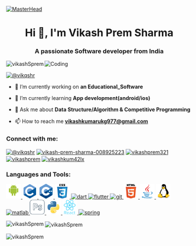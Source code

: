 [![MasterHead](https://storage.googleapis.com/gweb-uniblog-publish-prod/original_images/16320_Android_12_Blog_Header_opt_31x.gif)](https://vikashSprem.io)
<h1 align="center">Hi 👋, I'm Vikash Prem Sharma</h1>
<h3 align="center">A passionate Software developer from India</h3>
<img align="right" alt="Coding" width="400" src="https://cdn.dribbble.com/users/2136630/screenshots/4389878/adopti_video_2.gif">

<p align="left"> <img src="https://komarev.com/ghpvc/?username=vikashSprem&label=Profile%20views&color=0e75b6&style=flat" alt="vikashSprem" /> </p>

<p align="left"> <a href="https://twitter.com/@vikqshr" target="blank"><img src="https://img.shields.io/twitter/follow/@vikqshr?logo=twitter&style=for-the-badge" alt="@vikqshr" /></a> </p>

- 🔭 I’m currently working on **an Educational_Software**

- 🌱 I’m currently learning **App development(android/ios)**

- 💬 Ask me about **Data Structure/Algorithm & Competitive Programming**

- 📫 How to reach me **vikashkumarukg977@gmail.com**

<h3 align="left">Connect with me:</h3>
<p align="left">
<a href="https://twitter.com/@vikqshr" target="blank"><img align="center" src="https://raw.githubusercontent.com/rahuldkjain/github-profile-readme-generator/master/src/images/icons/Social/twitter.svg" alt="@vikqshr" height="30" width="40" /></a>
<a href="https://linkedin.com/in/vikash-prem-sharma-008925223" target="blank"><img align="center" src="https://raw.githubusercontent.com/rahuldkjain/github-profile-readme-generator/master/src/images/icons/Social/linked-in-alt.svg" alt="vikash-prem-sharma-008925223" height="30" width="40" /></a>
<a href="https://www.codechef.com/users/vikashprem321" target="blank"><img align="center" src="https://cdn.jsdelivr.net/npm/simple-icons@3.1.0/icons/codechef.svg" alt="vikashprem321" height="30" width="40" /></a>
<a href="https://www.leetcode.com/vikashprem" target="blank"><img align="center" src="https://raw.githubusercontent.com/rahuldkjain/github-profile-readme-generator/master/src/images/icons/Social/leet-code.svg" alt="vikashprem" height="30" width="40" /></a>
<a href="https://auth.geeksforgeeks.org/user/vikashkum42lx" target="blank"><img align="center" src="https://raw.githubusercontent.com/rahuldkjain/github-profile-readme-generator/master/src/images/icons/Social/geeks-for-geeks.svg" alt="vikashkum42lx" height="30" width="40" /></a>
</p>

<h3 align="left">Languages and Tools:</h3>
<p align="left"> <a href="https://developer.android.com" target="_blank" rel="noreferrer"> <img src="https://raw.githubusercontent.com/devicons/devicon/master/icons/android/android-original-wordmark.svg" alt="android" width="40" height="40"/> </a> <a href="https://www.cprogramming.com/" target="_blank" rel="noreferrer"> <img src="https://raw.githubusercontent.com/devicons/devicon/master/icons/c/c-original.svg" alt="c" width="40" height="40"/> </a> <a href="https://www.w3schools.com/cpp/" target="_blank" rel="noreferrer"> <img src="https://raw.githubusercontent.com/devicons/devicon/master/icons/cplusplus/cplusplus-original.svg" alt="cplusplus" width="40" height="40"/> </a> <a href="https://www.w3schools.com/css/" target="_blank" rel="noreferrer"> <img src="https://raw.githubusercontent.com/devicons/devicon/master/icons/css3/css3-original-wordmark.svg" alt="css3" width="40" height="40"/> </a> <a href="https://dart.dev" target="_blank" rel="noreferrer"> <img src="https://www.vectorlogo.zone/logos/dartlang/dartlang-icon.svg" alt="dart" width="40" height="40"/> </a> <a href="https://flutter.dev" target="_blank" rel="noreferrer"> <img src="https://www.vectorlogo.zone/logos/flutterio/flutterio-icon.svg" alt="flutter" width="40" height="40"/> </a> <a href="https://git-scm.com/" target="_blank" rel="noreferrer"> <img src="https://www.vectorlogo.zone/logos/git-scm/git-scm-icon.svg" alt="git" width="40" height="40"/> </a> <a href="https://www.w3.org/html/" target="_blank" rel="noreferrer"> <img src="https://raw.githubusercontent.com/devicons/devicon/master/icons/html5/html5-original-wordmark.svg" alt="html5" width="40" height="40"/> </a> <a href="https://www.java.com" target="_blank" rel="noreferrer"> <img src="https://raw.githubusercontent.com/devicons/devicon/master/icons/java/java-original.svg" alt="java" width="40" height="40"/> </a> <a href="https://www.linux.org/" target="_blank" rel="noreferrer"> <img src="https://raw.githubusercontent.com/devicons/devicon/master/icons/linux/linux-original.svg" alt="linux" width="40" height="40"/> </a> <a href="https://www.mathworks.com/" target="_blank" rel="noreferrer"> <img src="https://upload.wikimedia.org/wikipedia/commons/2/21/Matlab_Logo.png" alt="matlab" width="40" height="40"/> </a> <a href="https://www.photoshop.com/en" target="_blank" rel="noreferrer"> <img src="https://raw.githubusercontent.com/devicons/devicon/master/icons/photoshop/photoshop-line.svg" alt="photoshop" width="40" height="40"/> </a> <a href="https://www.python.org" target="_blank" rel="noreferrer"> <img src="https://raw.githubusercontent.com/devicons/devicon/master/icons/python/python-original.svg" alt="python" width="40" height="40"/> </a> <a href="https://reactjs.org/" target="_blank" rel="noreferrer"> <img src="https://raw.githubusercontent.com/devicons/devicon/master/icons/react/react-original-wordmark.svg" alt="react" width="40" height="40"/> </a> <a href="https://spring.io/" target="_blank" rel="noreferrer"> <img src="https://www.vectorlogo.zone/logos/springio/springio-icon.svg" alt="spring" width="40" height="40"/> </a> </p>

<p><img align="left" src="https://github-readme-stats.vercel.app/api/top-langs?username=vikashSprem&show_icons=true&locale=en&layout=compact" alt="vikashSprem" /></p>

<p>&nbsp;<img align="center" src="https://github-readme-stats.vercel.app/api?username=vikashSprem&show_icons=true&locale=en" alt="vikashSprem" /></p>

<p><img align="center" src="https://github-readme-streak-stats.herokuapp.com/?user=vikashSprem&" alt="vikashSprem" /></p>
